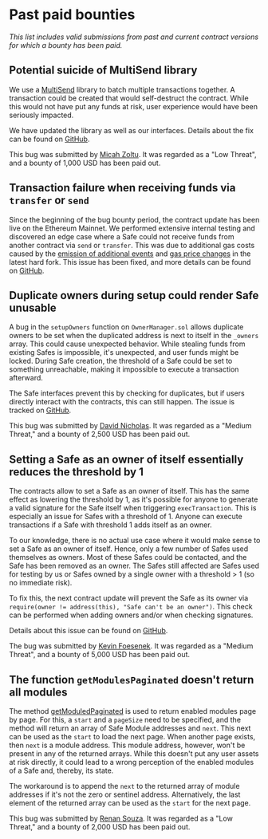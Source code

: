 # Past paid bounties

_This list includes valid submissions from past and current contract versions for which a bounty has been paid._

## Potential suicide of MultiSend library

We use a [MultiSend](https://github.com/safe-global/safe-contracts/blob/v1.2.0/contracts/libraries/MultiSend.sol) library to batch multiple transactions together. A transaction could be created that would self-destruct the contract. While this would not have put any funds at risk, user experience would have been seriously impacted.

We have updated the library as well as our interfaces. Details about the fix can be found on [GitHub](https://github.com/safe-global/safe-contracts/pull/156).

This bug was submitted by [Micah Zoltu](https://twitter.com/micahzoltu). It was regarded as a "Low Threat", and a bounty of 1,000 USD has been paid out.

## Transaction failure when receiving funds via `transfer` or `send`

Since the beginning of the bug bounty period, the contract update has been live on the Ethereum Mainnet. We performed extensive internal testing and discovered an edge case where a Safe could not receive funds from another contract via `send` or `transfer`. This was due to additional gas costs caused by the [emission of additional events](https://github.com/safe-global/safe-contracts/pull/135) and [gas price changes](https://eips.ethereum.org/EIPS/eip-1884) in the latest hard fork. This issue has been fixed, and more details can be found on [GitHub](https://github.com/safe-global/safe-contracts/issues/149).

## Duplicate owners during setup could render Safe unusable

A bug in the `setupOwners` function on `OwnerManager.sol` allows duplicate owners to be set when the duplicated address is next to itself in the `_owners` array. This could cause unexpected behavior. While stealing funds from existing Safes is impossible, it's unexpected, and user funds might be locked. During Safe creation, the threshold of a Safe could be set to something unreachable, making it impossible to execute a transaction afterward.

The Safe interfaces prevent this by checking for duplicates, but if users directly interact with the contracts, this can still happen. The issue is tracked on [GitHub](https://github.com/safe-global/safe-contracts/issues/244).

This bug was submitted by [David Nicholas](https://twitter.com/davidnich11). It was regarded as a "Medium Threat," and a bounty of 2,500 USD has been paid out.

## Setting a Safe as an owner of itself essentially reduces the threshold by 1

The contracts allow to set a Safe as an owner of itself. This has the same effect as lowering the threshold by 1, as it's possible for anyone to generate a valid signature for the Safe itself when triggering `execTransaction`. This is especially an issue for Safes with a threshold of 1. Anyone can execute transactions if a Safe with threshold 1 adds itself as an owner.

To our knowledge, there is no actual use case where it would make sense to set a Safe as an owner of itself. Hence, only a few number of Safes used themselves as owners. Most of these Safes could be contacted, and the Safe has been removed as an owner. The Safes still affected are Safes used for testing by us or Safes owned by a single owner with a threshold > 1 (so no immediate risk).

To fix this, the next contract update will prevent the Safe as its owner via `require(owner != address(this), "Safe can't be an owner")`. This check can be performed when adding owners and/or when checking signatures.

Details about this issue can be found on [GitHub](https://github.com/safe-global/safe-contracts/issues/229).

The bug was submitted by [Kevin Foesenek](https://github.com/keviinfoes). It was regarded as a "Medium Threat", and a bounty of 5,000 USD has been paid out.

## The function `getModulesPaginated` doesn't return all modules

The method [getModuledPaginated](https://github.com/safe-global/safe-contracts/blob/v1.3.0/contracts/base/ModuleManager.sol#L114) is used to return enabled modules page by page. For this, a `start` and a `pageSize` need to be specified, and the method will return an array of Safe Module addresses and `next`. This next can be used as the `start` to load the next page. When another page exists, then `next` is a module address. This module address, however, won't be present in any of the returned arrays. While this doesn't put any user assets at risk directly, it could lead to a wrong perception of the enabled modules of a Safe and, thereby, its state.

The workaround is to append the `next` to the returned array of module addresses if it's not the zero or sentinel address. Alternatively, the last element of the returned array can be used as the `start` for the next page.

This bug was submitted by [Renan Souza](https://github.com/RenanSouza2). It was regarded as a "Low Threat," and a bounty of 2,000 USD has been paid out.
